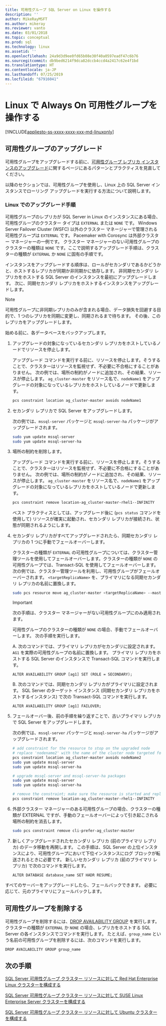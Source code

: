 ```yaml
---
title: 可用性グループ SQL Server on Linux を操作する
description: ''
author: MikeRayMSFT
ms.author: mikeray
ms.reviewer: vanto
ms.date: 03/01/2018
ms.topic: conceptual
ms.prod: sql
ms.technology: linux
ms.assetid: ''
ms.openlocfilehash: 24a9d3d9ee0fd65b08e30f40a0597eadf47c6b76
ms.sourcegitcommit: db9bed6214f9dca82dccb4ccd4a2417c62e4f1bd
ms.translationtype: HT
ms.contentlocale: ja-JP
ms.lasthandoff: 07/25/2019
ms.locfileid: "67916041"
---
```

# <a name="operate-always-on-availability-groups-on-linux"></a>Linux で Always On 可用性グループを操作する

[!INCLUDE[appliesto-ss-xxxx-xxxx-xxx-md-linuxonly](../includes/appliesto-ss-xxxx-xxxx-xxx-md-linuxonly.md)]

## <a name="upgrade-availability-group"></a>可用性グループのアップグレード

可用性グループをアップグレードする前に、[可用性グループ レプリカ インスタンスのアップグレード](../database-engine/availability-groups/windows/upgrading-always-on-availability-group-replica-instances.md)に関するページにあるパターンとプラクティスを見直してください。

以降のセクションでは、可用性グループを使用し、Linux 上の SQL Server インスタンスでローリング アップグレードを実行する方法について説明します。 

### <a name="upgrade-steps-on-linux"></a>Linux でのアップグレード手順

可用性グループのレプリカが SQL Server in Linux のインスタンスにある場合、可用性グループのクラスター タイプは `EXTERNAL` または `NONE` です。 Windows Server Failover Cluster (WSFC) 以外のクラスター マネージャーで管理される可用性グループは `EXTERNAL` です。 Pacemaker with Corosync は外部クラスター マネージャーの一例です。 クラスター マネージャーのない可用性グループのクラスターの種類は `NONE` です。ここで説明するアップグレード手順は、クラスターの種類が `EXTERNAL` か `NONE` に固有の手順です。

インスタンスをアップグレードする順序は、ロールがセカンダリであるかどうかと、ホストするレプリカが同期か非同期かに依存します。 非同期セカンダリ レプリカをホストする SQL Server のインスタンスを最初にアップグレードします。 次に、同期セカンダリ レプリカをホストするインスタンスをアップグレードします。 

   >[!NOTE]
   >可用性グループに非同期レプリカのみが含まれる場合、データ損失を回避する目的で、1 つのレプリカを同期に変更し、同期されるまで待ちます。 その後、このレプリカをアップグレードします。
   
始める前に、各データベースをバックアップします。

1. アップグレードの対象になっているセカンダリ レプリカをホストしているノードでリソースを停止します。
   
   アップグレード コマンドを実行する前に、リソースを停止します。そうすることで、クラスターはリソースを監視せず、不必要に不合格にすることがありません。 次の例では、場所の制約がノードに追加され、その結果、リソースが停止します。 `ag_cluster-master` をリソース名で、`nodeName1` をアップグレードの対象になっているレプリカをホストしているノードで更新します。

   ```bash
   pcs constraint location ag_cluster-master avoids nodeName1
   ```

1. セカンダリ レプリカで SQL Server をアップグレードします。

   次の例では、`mssql-server` パッケージと `mssql-server-ha` パッケージがアップグレードされます。

   ```bash
   sudo yum update mssql-server
   sudo yum update mssql-server-ha
   ```
1. 場所の制約を削除します。

   アップグレード コマンドを実行する前に、リソースを停止します。そうすることで、クラスターはリソースを監視せず、不必要に不合格にすることがありません。 次の例では、場所の制約がノードに追加され、その結果、リソースが停止します。 `ag_cluster-master` をリソース名で、`nodeName1` をアップグレードの対象になっているレプリカをホストしているノードで更新します。

   ```bash
   pcs constraint remove location-ag_cluster-master-rhel1--INFINITY
   ```
   ベスト プラクティスとしては、アップグレード後に (`pcs status` コマンドを使用して) リソースが確実に起動され、セカンダリ レプリカが接続され、状態が同期されるようにします。

1. セカンダリ レプリカがすべてアップグレードされたら、同期セカンダリ レプリカの 1 つに手動でフェールオーバーします。

   クラスターの種類が `EXTERNAL` の可用性グループについては、クラスター管理ツールを使用してフェールオーバーします。クラスターの種類が `NONE` の可用性グループでは、Transact-SQL を使用してフェールオーバーします。 
   次の例では、クラスター管理ツールを利用し、可用性グループがフェールオーバーされます。 `<targetReplicaName>` を、プライマリになる同期セカンダリ レプリカの名前に置換します。

   ```bash
   sudo pcs resource move ag_cluster-master <targetReplicaName> --master  
   ``` 
   
   >[!IMPORTANT]
   >次の手順は、クラスター マネージャーがない可用性グループにのみ適用されます。

   可用性グループのクラスターの種類が `NONE` の場合、手動でフェールオーバーします。 次の手順を実行します。

      A. 次のコマンドでは、プライマリ レプリカがセカンダリに設定されます。 `AG1` を実際の可用性グループの名前に置換します。 プライマリ レプリカをホストする SQL Server のインスタンスで Transact-SQL コマンドを実行します。

      ```transact-sql
      ALTER AVAILABILITY GROUP [ag1] SET (ROLE = SECONDARY);
      ```

      B. 次のコマンドでは、同期セカンダリ レプリカがプライマリに設定されます。 SQL Server のターゲット インスタンス (同期セカンダリ レプリカをホストするインスタンス) で次の Transact-SQL コマンドを実行します。

      ```transact-sql
      ALTER AVAILABILITY GROUP [ag1] FAILOVER;
      ```

1. フェールオーバー後、前の手順を繰り返すことで、古いプライマリ レプリカで SQL Server をアップグレードします。

   次の例では、`mssql-server` パッケージと `mssql-server-ha` パッケージがアップグレードされます。

   ```bash
   # add constraint for the resource to stop on the upgraded node
   # replace 'nodename2' with the name of the cluster node targeted for upgrade
   pcs constraint location ag_cluster-master avoids nodeName2
   sudo yum update mssql-server
   sudo yum update mssql-server-ha
   ```
   
   ```bash
   # upgrade mssql-server and mssql-server-ha packages
   sudo yum update mssql-server
   sudo yum update mssql-server-ha
   ```

   ```bash
   # remove the constraint; make sure the resource is started and replica is connected and synchronized
   pcs constraint remove location-ag_cluster-master-rhel1--INFINITY
   ```

1. 外部クラスター マネージャーのある可用性グループの場合、クラスターの種類が EXTERNAL ですが、手動のフェールオーバーによって引き起こされる場所の制約を消去します。 

   ```bash
   sudo pcs constraint remove cli-prefer-ag_cluster-master  
   ```

1. 新しくアップグレードされたセカンダリ レプリカ (前のプライマリ レプリカ) のデータ移動を再開します。 この手順は、SQL Server の上位インスタンスにより、可用性グループにおいて下位インスタンスにログ ブロックが転送されるときに必要です。 新しいセカンダリ レプリカ (前のプライマリ レプリカ) で次のコマンドを実行します。

   ```transact-sql
   ALTER DATABASE database_name SET HADR RESUME;
   ```

すべてのサーバーをアップグレードしたら、フェールバックできます。 必要に応じて、元のプライマリにフェールバックします。 

## <a name="drop-an-availability-group"></a>可用性グループを削除する

可用性グループを削除するには、[DROP AVAILABILITY GROUP](../t-sql/statements/drop-availability-group-transact-sql.md) を実行します。 クラスターの種類が `EXTERNAL` か `NONE` の場合、レプリカをホストする SQL Server の各インスタンスでコマンドを実行します。 たとえば、`group_name` という名前の可用性グループを削除するには、次のコマンドを実行します。

   ```transact-sql
   DROP AVAILABILITY GROUP group_name
   ```
 

## <a name="next-steps"></a>次の手順

[SQL Server 可用性グループ クラスター リソースに対して Red Hat Enterprise Linux クラスターを構成する](sql-server-linux-availability-group-cluster-rhel.md)

[SQL Server 可用性グループ クラスター リソースに対して SUSE Linux Enterprise Server クラスターを構成する](sql-server-linux-availability-group-cluster-sles.md)

[SQL Server 可用性グループ クラスター リソースに対して Ubuntu クラスターを構成する](sql-server-linux-availability-group-cluster-ubuntu.md)
